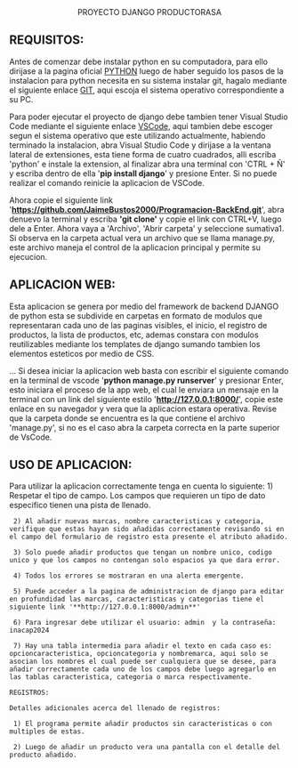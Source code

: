 <div align="center">
  PROYECTO DJANGO PRODUCTORASA
</div>


REQUISITOS:
-----

Antes de comenzar debe instalar python en su computadora, para ello dirijase a la pagina oficial [PYTHON](https://www.python.org/downloads/) luego de haber seguido los pasos de la instalacion para python necesita en su sistema instalar git, hagalo mediante el siguiente enlace [GIT](https://git-scm.com/download/), aqui escoja el sistema operativo correspondiente a su PC.

Para poder ejecutar el proyecto de django debe tambien tener Visual Studio Code mediante el siguiente enlace [VSCode](https://code.visualstudio.com/download), aqui tambien debe escoger segun el sistema operativo que este utilizando actualmente,
habiendo terminado la instalacion, abra Visual Studio Code y dirijase a la ventana lateral de extensiones, esta tiene forma de
cuatro cuadrados, alli escriba 'python' e instale la extension, al finalizar abra una terminal con 'CTRL + Ñ' y escriba dentro de
ella '**pip install django**' y presione Enter. Si no puede realizar el comando reinicie la aplicacion de VSCode.

Ahora copie el siguiente link '**https://github.com/JaimeBustos2000/Programacion-BackEnd.git**', abra denuevo la terminal y escriba **'git clone'** y copie el link con CTRL+V, luego dele a Enter. Ahora vaya a 'Archivo', 'Abrir carpeta' y seleccione sumativa1. Si observa en la carpeta actual vera un archivo que se llama manage.py, este archivo maneja el control de la aplicacion principal y permite su ejecucion.

APLICACION WEB:
-----
Esta aplicacion se genera por medio del framework de backend DJANGO de python esta se subdivide en carpetas en formato de modulos que representaran cada uno de las paginas visibles, el inicio, el registro de productos, la lista de productos, etc, ademas constara con modulos reutilizables mediante los templates de django sumando tambien los elementos esteticos por medio de CSS.

...
Si desea iniciar la aplicacion web basta con escribir el siguiente comando en la terminal de vscode '**python manage.py runserver**' y presionar Enter, esto iniciara el proceso de la app web, el cual le enviara un mensaje en la terminal con un link del siguiente estilo '**http://127.0.0.1:8000/**', copie este enlace en su navegador y vera que la aplicacion estara operativa. Revise que la carpeta donde se encuentra es la que contiene el archivo 'manage.py', si no es el caso abra la carpeta correcta en la parte superior de VsCode.

USO DE APLICACION:
-----
Para utilizar la aplicacion correctamente tenga en cuenta lo siguiente:
     1) Respetar el tipo de campo. Los campos que requieren un tipo de dato especifico tienen una pista de llenado.

     2) Al añadir nuevas marcas, nombre caracteristicas y categoria, verifique que estas hayan sido añadidas correctamente revisando si en el campo del formulario de registro esta presente el atributo añadido.

     3) Solo puede añadir productos que tengan un nombre unico, codigo unico y que los campos no contengan solo espacios ya que dara error.

     4) Todos los errores se mostraran en una alerta emergente.

     5) Puede acceder a la pagina de administracion de django para editar en profundidad las marcas, caracteristicas y categorias tiene el siguiente link '**http://127.0.0.1:8000/admin**'

     6) Para ingresar debe utilizar el usuario: admin  y la contraseña: inacap2024

     7) Hay una tabla intermedia para añadir el texto en cada caso es: opcioncaracteristica, opcioncategoria y nombremarca, aqui solo se asocian los nombres el cual puede ser cualquiera que se desee, para añadir correctamente cada uno de los campos debe luego agregarlo en las tablas caracteristica, categoria o marca respectivamente.

    REGISTROS:
    
    Detalles adicionales acerca del llenado de registros:

     1) El programa permite añadir productos sin caracteristicas o con multiples de estas.

     2) Luego de añadir un producto vera una pantalla con el detalle del producto añadido.
